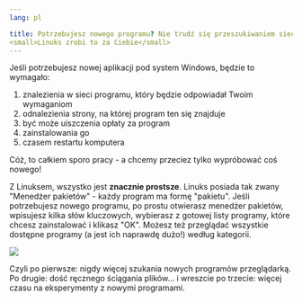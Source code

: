 ```yaml
---
lang: pl

title: Potrzebujesz nowego programu? Nie trudź się przeszukiwaniem sieci!<br />
<small>Linuks zrobi to za Ciebie</small>
---
```


Jeśli potrzebujesz nowej aplikacji pod system Windows, będzie to wymagało:

<ol>
<li>znalezienia w sieci programu, który będzie odpowiadał Twoim wymaganiom</li>
<li>odnalezienia strony, na której program ten się znajduje</li>
<li>być może uiszczenia opłaty za program</li>
<li>zainstalowania go</li>
<li>czasem restartu komputera</li>
</ol>

Cóż, to całkiem sporo pracy - a chcemy przeciez tylko wypróbować coś nowego!

Z Linuksem, wszystko jest <b>znacznie prostsze</b>. Linuks posiada
tak zwany "Menedżer pakietów" - każdy program ma formę "pakietu". Jeśli
potrzebujesz nowego programu, po prostu otwierasz menedżer pakietów,
wpisujesz kilka słów kluczowych, wybierasz z gotowej listy programy, które
chcesz zainstalować i klikasz "OK". Możesz też przeglądać wszystkie dostępne
programy (a jest ich naprawdę dużo!) według kategorii.

<img src="Images/synaptic.png" />

Czyli po pierwsze: nigdy więcej szukania nowych programów przeglądarką. Po drugie:
dość ręcznego ściągania plików... i wreszcie po trzecie: więcej czasu na eksperymenty
z nowymi programami.




